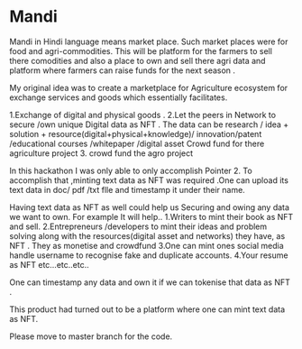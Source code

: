 # Mandi

Mandi in Hindi language means market place. Such market places were for food and agri-commodities. This will be platform for the farmers to sell there comodities and also a place to own and sell there agri data and platform where farmers can raise funds for the next season .

My original idea was to create a marketplace for Agriculture ecosystem for exchange services and goods which essentially facilitates.

1.Exchange of digital and physical goods . 
2.Let the peers in Network to secure /own unique Digital data as NFT . The data can be research / idea + solution + resource(digital+physical+knowledge)/ innovation/patent /educational courses /whitepaper /digital asset Crowd fund for there agriculture project 
3. crowd fund the agro project

In this hackathon I was only able to only accomplish Pointer 2. To accomplish that ,minting text data as NFT was required .One can upload its text data in doc/ pdf /txt flle and timestamp it under their name.

Having text data as NFT as well could help us Securing and owing any data we want to own. For example It will help.. 1.Writers to mint their book as NFT and sell. 2.Entrepreneurs /developers to mint their ideas and problem solving along with the resources(digital asset and networks) they have, as NFT . They as monetise and crowdfund 3.One can mint ones social media handle username to recognise fake and duplicate accounts. 4.Your resume as NFT etc…etc..etc..

One can timestamp any data and own it if we can tokenise that data as NFT .

This product had turned out to be a platform where one can mint text data as NFT.

Please move to master branch for the code.

